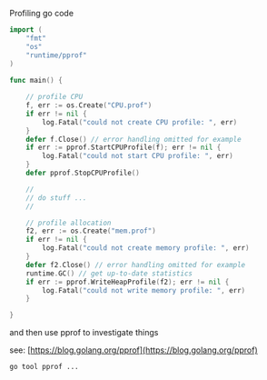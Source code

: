 Profiling go code

```go
import (
	"fmt"
	"os"
	"runtime/pprof"
)
  
func main() {

	// profile CPU
	f, err := os.Create("CPU.prof")
	if err != nil {
		log.Fatal("could not create CPU profile: ", err)
	}
	defer f.Close() // error handling omitted for example
	if err := pprof.StartCPUProfile(f); err != nil {
		log.Fatal("could not start CPU profile: ", err)
	}
	defer pprof.StopCPUProfile()

	//
	// do stuff ...
	//

	// profile allocation
	f2, err := os.Create("mem.prof")
	if err != nil {
		log.Fatal("could not create memory profile: ", err)
	}
	defer f2.Close() // error handling omitted for example
	runtime.GC() // get up-to-date statistics
	if err := pprof.WriteHeapProfile(f2); err != nil {
		log.Fatal("could not write memory profile: ", err)
	}

}
```

and then use pprof to investigate things

see: [https://blog.golang.org/pprof](https://blog.golang.org/pprof)

`go tool pprof ...`
